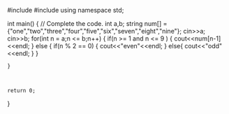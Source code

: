 

#include <iostream>
#include <cstdio>
using namespace std;

int main() {
    // Complete the code.
    int a,b;
    string num[] = {"one","two","three","four","five","six","seven","eight","nine"};
    cin>>a;
    cin>>b;
    for(int n = a;n <= b;n++)
    {
        if(n >= 1 and n <= 9 )
        {
            cout<<num[n-1]<<endl;
        }
        else
        {
            if(n % 2 == 0)
            {
                cout<<"even"<<endl;
            }
            else{
                cout<<"odd"<<endl;
            }
        }
        
    }
    
    
    
    return 0;
}
